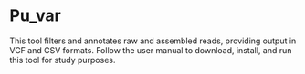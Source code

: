 # Pu_var
This tool filters and annotates raw and assembled reads, providing output in VCF and CSV formats.
Follow the user manual to download, install, and run this tool for study purposes.
